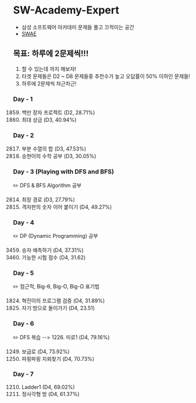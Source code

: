 # SW-Academy-Expert
- 삼성 소프트웨어 아카데미 문제들 풀고 끄적이는 공간
- [SWAE](https://swexpertacademy.com/main/main.do)

## 목표: 하루에 2문제씩!!!
1. 할 수 있는데 까지 해보자!
2. 타겟 문제들은 D2 ~ D8 문제들중 추천수가 높고 오답률이 50% 이하인 문제들!
3. 하루에 2문제씩 차근차근!


### Day - 1
1859. 백만 장자 프로젝트 (D2, 28.71%)
1244. 최대 상금 (D3, 40.94%)


### Day - 2
2817. 부분 수열의 합 (D3, 47.53%)
7193. 승현이의 수학 공부 (D3, 30.05%)


### Day - 3 (Playing with DFS and BFS)
:pencil2: DFS & BFS Algorithm 공부

2814. 최장 경로 (D3, 27.79%)
2819. 격자판의 숫자 이어 붙이기 (D4, 49.27%)


### Day - 4
:pencil2: DP (Dynamic Programming) 공부

3459. 승자 예측하기 (D4, 37.31%)
3752. 가능한 시험 점수 (D4, 31.62)


### Day - 5
:pencil2: 점근적, Big-θ, Big-O, Big-Ω 표기법

1824. 혁진이의 프로그램 검증 (D4, 31.89%)
4408. 자기 방으로 돌이가기 (D4, 23.51)


### Day - 6
:pencil2: DFS 복습 --> 1226. 미로1 (D4, 79.16%)

1249. 보급로 (D4, 73.92%)
1868. 파핑파핑 지뢰찾기 (D4, 70.73%)


### Day - 7
1210. Ladder1 (D4, 69.02%)
1861. 정사각형 방 (D4, 61.37%)
